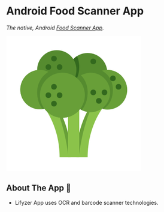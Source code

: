 # Android Food Scanner App

*The native, Android [Food Scanner App](https://play.google.com/store/apps/details?id=com.lifyzer).*

![Healthy Food, Healthy Tomato](extras/assets/broccoli-healthy-food.svg)


## About The App 🤔

* Lifyzer App uses OCR and barcode scanner technologies.
